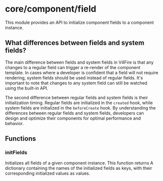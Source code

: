# core/component/field

This module provides an API to initialize component fields to a component instance.

## What differences between fields and system fields?

The main difference between fields and system fields in V4Fire is that any changes to a regular field
can trigger a re-render of the component template.
In cases where a developer is confident that a field will not require rendering,
system fields should be used instead of regular fields.
It's important to note that changes to any system field can still be watched using the built-in API.

The second difference between regular fields and system fields is their initialization timing.
Regular fields are initialized in the `created` hook, while system fields are initialized in the `beforeCreate` hook.
By understanding the differences between regular fields and system fields,
developers can design and optimize their components for optimal performance and behavior.

## Functions

### initFields

Initializes all fields of a given component instance.
This function returns A dictionary containing the names of the initialized fields as keys,
with their corresponding initialized values as values.
